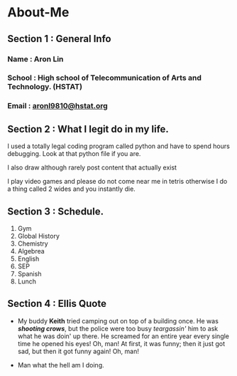 # About-Me

## Section 1 : General Info

### Name : Aron Lin
### School : High school of Telecommunication of Arts and Technology. (HSTAT)
### Email : aronl9810@hstat.org

## Section 2 : What I legit do in my life.
I used a totally legal coding program called python and have to spend hours debugging. Look at that python file if you are.

I also draw although rarely post content that actually exist

I play video games and please do not come near me in tetris otherwise I do a thing called 2 wides and you instantly die.

## Section 3 : Schedule.
1. Gym
2. Global History
3. Chemistry
4. Algebrea
5. English
6. SEP
7. Spanish
8. Lunch

## Section 4 : Ellis Quote

- My buddy **Keith** tried camping out on top of a building once. He was **_shooting crows_**, but the police were too busy *teargassin'* him to ask what he was doin' up there. He screamed for an entire year every single time he opened his eyes! Oh, man! At first, it was funny; then it just got sad, but then it got funny again! Oh, man!

- Man what the hell am I doing. 

